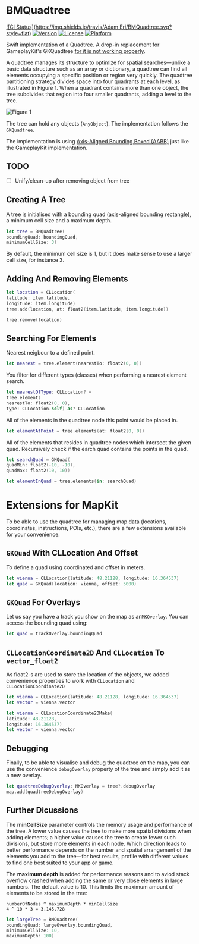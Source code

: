 # BMQuadtree

[![CI Status](https://img.shields.io/travis/Adam Eri/BMQuadtree.svg?style=flat)](https://travis-ci.org/blackmirror-media/BMQuadtree)
[![Version](https://img.shields.io/cocoapods/v/BMQuadtree.svg?style=flat)](https://cocoapods.org/pods/BMQuadtree)
[![License](https://img.shields.io/cocoapods/l/BMQuadtree.svg?style=flat)](https://cocoapods.org/pods/BMQuadtree)
[![Platform](https://img.shields.io/cocoapods/p/BMQuadtree.svg?style=flat)](https://cocoapods.org/pods/BMQuadtree)

Swift implementation of a Quadtree. A drop-in replacement for GameplayKit's 
GKQuadtree [for it is not working properly](https://forums.developer.apple.com/thread/53458).

A quadtree manages its structure to optimize for spatial searches—unlike a basic 
data structure such as an array or dictionary, a quadtree can find all elements 
occupying a specific position or region very quickly. The quadtree partitioning 
strategy divides space into four quadrants at each level, as illustrated in 
Figure 1. When a quadrant contains more than one object, the tree subdivides 
that region into four smaller quadrants, adding a level to the tree.

![Figure 1](https://docs-assets.developer.apple.com/published/1a079d3016/quadtree_2x_f3a2f6b0-7e06-4d82-bb5d-33861c64ecd7.png)

The tree can hold any objects (`AnyObject`). 
The implementation follows the `GKQuadtree`.

The implementation is using [Axis-Aligned Bounding Boxed (AABB)](https://en.wikipedia.org/wiki/Minimum_bounding_box#Axis-aligned_minimum_bounding_box) just like the GameplayKit implementation.

## TODO

* [ ] Unify/clean-up after removing object from tree

## Creating A Tree

A tree is initialised with a bounding quad (axis-aligned bounding rectangle), 
a minimum cell size and a maximum depth.

```swift
let tree = BMQuadtree(
boundingQuad: boundingQuad,
minimumCellSize: 3)
```

By default, the minimum cell size is 1, but it does make sense to use a larger
cell size, for instance 3.

## Adding And Removing Elements

```swift
let location = CLLocation(
latitude: item.latitude, 
longitude: item.longitude)
tree.add(location, at: float2(item.latitude, item.longitude))
```

```swift
tree.remove(location)
```

## Searching For Elements

Nearest neigbour to a defined point.

```swift
let nearest = tree.element(nearestTo: float2(0, 0))
```

You filter for different types (classes) when performing a nearest element
search.

```swift
let nearestOfType: CLLocation? =
tree.element(
nearestTo: float2(0, 0), 
type: CLLocation.self) as? CLLocation
```

All of the elements in the quadtree node this point would be placed in.

```swift
let elementAtPoint = tree.elements(at: float2(0, 0))
```

All of the elements that resides in quadtree nodes which
intersect the given quad. Recursively check if the earch quad contains
the points in the quad.

```swift
let searchQuad = GKQuad(
quadMin: float2(-10, -10), 
quadMax: float2(10, 10))

let elementInQuad = tree.elements(in: searchQuad)
```

# Extensions for MapKit

To be able to use the quadtree for managing map data (locations, coordinates, 
instructions, POIs, etc.), there are a few extensions available 
for your convenience.

## `GKQuad` With CLLocation And Offset

To define a quad using coordinated and offset in meters.

```swift
let vienna = CLLocation(latitude: 48.21128, longitude: 16.364537)
let quad = GKQuad(location: vienna, offset: 5000)
```

## `GKQuad` For Overlays

Let us say you have a track you show on the map as an`MKOverlay`. 
You can access the bounding quad using:

```swift
let quad = trackOverlay.boundingQuad
```

## `CLLocationCoordinate2D` And `CLLocation` To `vector_float2`

As float2-s are used to store the location of the objects, we added 
convenience properties to work with `CLLocation` and `CLLocationCoordinate2D`

```swift
let vienna = CLLocation(latitude: 48.21128, longitude: 16.364537)
let vector = vienna.vector
```

```swift
let vienna = CLLocationCoordinate2DMake(
latitude: 48.21128, 
longitude: 16.364537)
let vector = vienna.vector
```

## Debugging

Finally, to be able to visualise and debug the quadtree on the map, you 
can use the convenience `debugOverlay` property of the tree and simply add it
as a new overlay.

```swift
let quadtreeDebugOverlay: MKOverlay = tree?.debugOverlay
map.add(quadtreeDebugOverlay)
```

## Further Dicussions

The **minCellSize** parameter controls the memory usage and performance of the 
tree. A lower value causes the tree to make more spatial divisions when adding 
elements; a higher value causes the tree to create fewer such divisions, 
but store more elements in each node. Which direction leads to better 
performance depends on the number and spatial arrangement of the elements you 
add to the tree—for best results, profile with different values to find one 
best suited to your app or game.

The **maximum depth** is added for performance reasons and to aviod stack
overflow crashed when adding the same or very close elements in large numbers.
The default value is 10. This limits the maximum amount of elements to be 
stored in the tree:

```
numberOfNodes ^ maximumDepth * minCellSize
4 ^ 10 * 3 = 3.145.728
```

```swift
let largeTree = BMQuadtree(
boundingQuad: largeOverlay.boundingQuad,
minimumCellSize: 10,
maximumDepth: 100)
```
